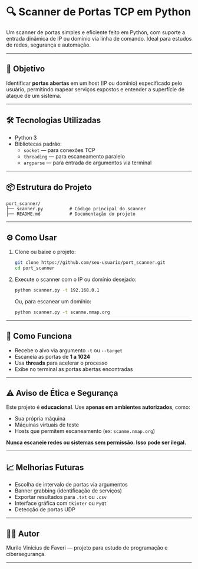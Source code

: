 # 🔍 Scanner de Portas TCP em Python

Um scanner de portas simples e eficiente feito em Python, com suporte a entrada dinâmica de IP ou domínio via linha de comando. Ideal para estudos de redes, segurança e automação.

---

## 🚀 Objetivo

Identificar **portas abertas** em um host (IP ou domínio) especificado pelo usuário, permitindo mapear serviços expostos e entender a superfície de ataque de um sistema.

---

## 🛠️ Tecnologias Utilizadas

- Python 3
- Bibliotecas padrão:
  - `socket` — para conexões TCP
  - `threading` — para escaneamento paralelo
  - `argparse` — para entrada de argumentos via terminal

---

## 📦 Estrutura do Projeto

```
port_scanner/
├── scanner.py          # Código principal do scanner
├── README.md           # Documentação do projeto
```

---

## ⚙️ Como Usar

1. Clone ou baixe o projeto:
   ```bash
   git clone https://github.com/seu-usuario/port_scanner.git
   cd port_scanner
   ```

2. Execute o scanner com o IP ou domínio desejado:
   ```bash
   python scanner.py -t 192.168.0.1
   ```

   Ou, para escanear um domínio:
   ```bash
   python scanner.py -t scanme.nmap.org
   ```

---

## 🧠 Como Funciona

- Recebe o alvo via argumento `-t` ou `--target`
- Escaneia as portas de **1 a 1024**
- Usa **threads** para acelerar o processo
- Exibe no terminal as portas abertas encontradas

---

## ⚠️ Aviso de Ética e Segurança

Este projeto é **educacional**. Use **apenas em ambientes autorizados**, como:

- Sua própria máquina
- Máquinas virtuais de teste
- Hosts que permitem escaneamento (ex: `scanme.nmap.org`)

**Nunca escaneie redes ou sistemas sem permissão. Isso pode ser ilegal.**

---

## 📈 Melhorias Futuras

- Escolha de intervalo de portas via argumentos
- Banner grabbing (identificação de serviços)
- Exportar resultados para `.txt` ou `.csv`
- Interface gráfica com `tkinter` ou `PyQt`
- Detecção de portas UDP

---

## 👨‍💻 Autor

Murilo Vinícius de Faveri — projeto para estudo de programação e cibersegurança.

---



